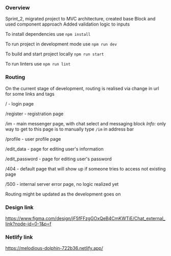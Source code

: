 ### **Overview**

Sprint_2, migrated project to MVC architecture, created base Block and used component approach
Added validation logic to inputs

To install dependencies use `npm install`

To run project in development mode use `npm run dev`

To build and start project locally `npm run start`

To run linters use `npm run lint`

### **Routing**

On the current stage of development, routing is realised via change in url for some links and <a> tags

/ - login page

/register - registration page

/im - main messenger page, with chat select and messaging block
_Info:_ only way to get to this page is to manually type `/im` in address bar

/profile - user profile page

/edit_data - page for editing user's information

/edit_password - page for editing user's password

/404 - default page that will show up if someone tries to access not existing page

/500 - internal server error page, no logic realized yet

Routing might be updated as the development goes on

### **Design link**

https://www.figma.com/design/jF5fFFzgGOxQeB4CmKWTiE/Chat_external_link?node-id=0-1&p=f

### **Netlify link**

https://melodious-dolphin-722b36.netlify.app/
